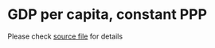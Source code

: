 # GDP per capita, constant PPP

Please check [source file][1] for details

[1]: https://docs.google.com/spreadsheets/d/17p7CPobPSyWb5dmVyf_bmZg9Jbh4PjlRPc0G1tJjTUk
